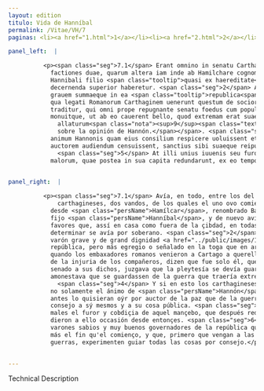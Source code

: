 ```yaml
---
layout: edition
titulo: Vida de Hanníbal
permalink: /Vitae/VH/7
paginas: <li><a href="1.html">1</a></li><li><a href="2.html">2</a></li><li><a href="3.html">3</a></li><li><a href="4.html">4</a></li><li><a href="5.html">5</a></li><li><a href="6.html">6</a></li><li><a href="7.html">7</a></li><li><a href="8.html">8</a></li><li><a href="9.html">9</a></li><li><a href="10.html">10</a></li><li><a href="11.html">11</a></li><li><a href="12.html">12</a></li><li><a href="13.html">13</a></li><li><a href="14.html">14</a></li><li><a href="15.html">15</a></li><li><a href="16.html">16</a></li><li><a href="17.html">17</a></li><li><a href="18.html">18</a></li><li><a href="19.html">19</a></li><li><a href="20.html">20</a></li><li><a href="21.html">21</a></li><li><a href="22.html">22</a></li><li><a href="23.html">23</a></li><li><a href="24.html">24</a></li><li><a href="25.html">25</a></li><li><a href="26.html">26</a></li><li><a href="27.html">27</a></li><li><a href="28.html">28</a></li><li><a href="29.html">29</a></li><li><a href="30.html">30</a></li><li><a href="31.html">31</a></li><li><a href="32.html">32</a></li><li><a href="33.html">33</a></li><li><a href="34.html">34</a></li><li><a href="35.html">35</a></li><li><a href="36.html">36</a></li><li><a href="37.html">37</a></li><li><a href="38.html">38</a></li><li><a href="39.html">39</a></li><li><a href="40.html">40</a></li><li><a href="41.html">41</a></li><li><a href="42.html">42</a></li><li><a href="43.html">43</a></li><li><a href="44.html">44</a></li><li><a href="45.html">45</a></li><li><a href="46.html">46</a></li><li><a href="47.html">47</a></li><li><a href="48.html">48</a></li><li><a href="49.html">49</a></li><li><a href="50.html">50</a></li><li><a href="51.html">51</a></li><li><a href="52.html">52</a></li><li><a href="53.html">53</a></li><li><a href="54.html">54</a></li><li><a href="55.html">55</a></li><li><a href="56.html">56</a></li><li><a href="57.html">57</a></li><li><a href="58.html">58</a></li><li><a href="59.html">59</a></li><li><a href="60.html">60</a></li><li><a href="61.html">61</a></li><li><a href="62.html">62</a></li><li><a href="63.html">63</a></li><li><a href="64.html">64</a></li><li><a href="65.html">65</a></li><li><a href="66.html">66</a></li><li><a href="67.html">67</a></li><li><a href="68.html">68</a></li><li><a href="69.html">69</a></li><li><a href="70.html">70</a></li><li><a href="71.html">71</a></li><li><a href="72.html">72</a></li><li><a href="73.html">73</a></li><li><a href="74.html">74</a></li><li><a href="75.html">75</a></li><li><a href="76.html">76</a></li><li><a href="77.html">77</a></li><li><a href="78.html">78</a></li><li><a href="79.html">79</a></li><li><a href="80.html">80</a></li><li><a href="81.html">81</a></li><li><a href="82.html">82</a></li><li><a href="83.html">83</a></li><li><a href="84.html">84</a></li><li><a href="85.html">85</a></li><li><a href="86.html">86</a></li><li><a href="87.html">87</a></li><li><a href="88.html">88</a></li><li><a href="89.html">89</a></li><li><a href="90.html">90</a></li><li><a href="91.html">91</a></li><li><a href="92.html">92</a></li><li><a href="93.html">93</a></li><li><a href="94.html">94</a></li><li><a href="95.html">95</a></li><li><a href="96.html">96</a></li>

panel_left:  |

          <p><span class="seg">7.1</span> Erant omnino in senatu Carthaginensium
            factiones duae, quarum altera iam inde ab Hamilchare cognomento barcha intitium trahens
            Hannibali filio <span class="tooltip">quasi ex haereditate<span class="tooltiptext">quasi hereditate <span class="siglas">U</span> </span></span> obuenerat, auctaque deinceps in tantas creuerat opes, ut domi forisque in omni re
            decernenda superior haberetur. <span class="seg">2</span> Altera uero principem habebat Hannonem uirum
            grauem summaeque in ea <span class="tooltip">republica<span class="tooltiptext">re <span class="siglas">U</span> </span></span> dignitatis, toga tamen magis quam armis egregium. <span class="seg">3</span> Is ea tempestate
            qua legati Romanorum Carthaginem uenerunt questum de sociorum iniuriis, solus fuisse
            traditur, qui omni prope repugnante senatu foedus cum populo Romano seruandum censuit
            monuitque, ut ab eo cauerent bello, quod extremam erat suae patriae perniciem
              allaturum<span class="nota"><sup>9</sup><span class="texto_nota">En Livio XXI, 10, aparece también un excursus
              sobre la opinión de Hannón.</span></span>. <span class="seg">4</span> In quo si carthaginenses non tam
            animum Hannonis quam eius consilium respicere uoluissent et pacis potius quam belli
            auctorem audiendum censuissent, sanctius sibi suaeque reipublicae foret consultum.
              <span class="seg">5</span> At illi unius iuuenis seu furorem seu cupiditatem secuti tantorum
            malorum, quae postea in sua capita redundarunt, ex eo tempore occasionem <span class="tooltip">dedere<span class="tooltiptext">dederunt <span class="siglas">F W</span> </span></span>. <span class="seg">6</span> Quocirca sapientes uiros et optimos <span class="tooltip">rerum publicarum<span class="tooltiptext">rei publice <span class="siglas">F W</span> </span></span> gubernatores finem magis in rebus humanis quam initium <span class="tooltip">spectari<span class="tooltiptext">spectare <span class="siglas">F N P R S W</span> pręstare <span class="siglas">U</span> </span></span>, et priusquam ad arma bellaque prorumpant, experiri omnia consilio decet.</p>
        

panel_right:  |

          <p><span class="seg">7.1</span> Avía, en todo, entre los del senado de los
              carthagineses, dos vandos, de los quales el uno ovo comienço
            desde <span class="persName">Hamílcar</span>, renombrado Barcha, que como por heredad veniera al
            fijo <span class="persName">Hanníbal</span>, y de nuevo avía cresçido aquel vando en tantos
            favores que, assí en casa como fuera de la çibdad, en todas las cosas que se avían de
            determinar se avía por soberano. <span class="seg">2</span> Era el principal del otro vando Hanno,
            varón grave y de grand dignidad <a href="../public/images/1491/167r.png" target="new"><img class="facs" src="https://alfonsodepalencia.github.io/Vitae/public/images/facs_icon.jpg"/></a>[167r,a] en la
            república, pero más egregio o señalado en la toga que en armas. <span class="seg">3</span> Aqueste,
            quando los embaxadores romanos venieron a Cartago a querellarse
            de la injuria de los compañeros, dizen que fue solo él, que, repugnando quasi todo el
            senado a sus dichos, juzgava que la pleytesía se devía guardar al pueblo romano y les
            amonestava que se guardassen de la guerra que traería extrema destruyción a su patria.
              <span class="seg">4</span> Y si en esto los carthagineses quisieran mirar
            no solamente el ánimo de <span class="persName">Hannón</span>, quanto considerar su consejo, y
            antes lo quisieran oýr por auctor de la paz que de la guerra, ovieran dado más sancto
            consejo a sý mesmos y a su cosa pública. <span class="seg">5</span> Mas seguiendo ellos para tantos
            males el furor y cobdiçia de aquel mançebo, que después redundaron en sus cabeças,
            dieron a ello occasión desde entonçes. <span class="seg">6</span> Por ende conviene de razón a los
            varones sabios y muy buenos governadores de la república que en las cosas humanas miren
            más el fin qu'el comienço, y que, primero que vengan a las armas o a la rotura de las
            guerras, experimenten guiar todas las cosas por consejo.</p>
        

---
```


Technical Description 